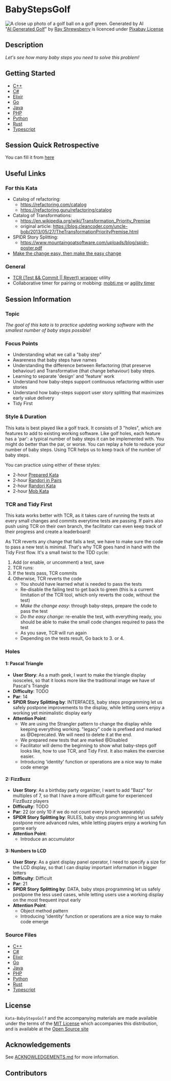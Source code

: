 # BabyStepsGolf

![A close up photo of a golf ball on a golf green. Generated by AI](images/ai-generated-golf.jpg) <br>
"[AI Generated Golf](https://pixabay.com/fr/illustrations/ai-g%C3%A9n%C3%A9r%C3%A9-le-golf-balle-8441650/)" by [Ray Shrewsberry](https://pixabay.com/fr/users/ray_shrewsberry-7673058/) is licenced under [Pixabay License](https://pixabay.com/fr/service/license-summary/)

## Description

_Let's see how many baby steps you need to solve this problem!_

## Getting Started

- [C++](cpp/GETTING_STARTED.md)
- [C#](csharp/GETTING_STARTED.md)
- [Elixir](elixir/GETTING_STARTED.md)
- [Go](go/GETTING_STARTED.md)
- [Java](java/GETTING_STARTED.md)
- [PHP](php/GETTING_STARTED.md)
- [Python](python/GETTING_STARTED.md)
- [Rust](rust/GETTING_STARTED.md)
- [Typescript](typescript/GETTING_STARTED.md)

## Session Quick Retrospective

You can fill it from [here](QuickRetrospective.md)

## Useful Links

### For this Kata

- Catalog of refactoring:
  - https://refactoring.com/catalog
  - https://refactoring.guru/refactoring/catalog
- Catalog of Transformations:
  - https://en.wikipedia.org/wiki/Transformation_Priority_Premise
  - original article: https://blog.cleancoder.com/uncle-bob/2013/05/27/TheTransformationPriorityPremise.html
- SPIDR Story Splitting:
  - https://www.mountaingoatsoftware.com/uploads/blog/spidr-poster.pdf
- [Make the change easy, then make the easy change](https://x.com/KentBeck/status/250733358307500032?lang=en)

### General

- [TCR (Test && Commit || Revert) wrapper](tcr/TCR.md) utility
- Collaborative timer for pairing or mobbing:
  [mobti.me](https://mobti.me/)
  or [agility timer](https://agility.jahed.dev/)

## Session Information

### Topic

_The goal of this kata is to practice updating working software with the smallest number of baby steps possible!_

### Focus Points

- Understanding what we call a "baby step"
- Awareness that baby steps have names
- Understanding the difference between Refactoring (that preserve behaviour) and Transformative (that change behaviour) baby steps.
- Learning to separate 'design' and 'feature' work
- Understand how baby-steps support continuous refactoring within user stories
- Understand how baby-steps support user story splitting that maximizes early value delivery
- Tidy First

### Style & Duration

This kata is best played like a golf track. It consists of 3 "holes", which are features to add to existing working software.
Like golf holes, each feature has a 'par': a typical number of baby steps it can be implemented with. 
You might do better than the par, or worse. You can replay a hole to reduce your number of baby steps.
Using TCR helps us to keep track of the number of baby steps.

You can practice using either of these styles:

- 2-hour [Prepared Kata](doc/PreparedKata.md)
- 2-hour [Randori in Pairs](doc/RandoriInPairs.md)
- 2-hour [Randori Kata](doc/RandoriKata.md)
- 2-hour [Mob Kata](doc/MobProgramming.md)

### TCR and Tidy First

This kata works better with TCR, as it takes care of running the tests at every small changes and commits everytime tests are passing.
If pairs also push using TCR on their own branch, the facilitator can even keep track of their progress and create a leaderboard!

As TCR reverts any change that fails a test, we have to make sure the code to pass a new test is minimal. 
That's why TCR goes hand in hand with the Tidy First flow. It's a small twist to the TDD cycle:

1. Add (or enable, or uncomment) a test, save
2. TCR runs:
3. If the tests pass, TCR commits
4. Otherwise, TCR reverts the code
   - You should have learned what is needed to pass the tests
   - Re-disable the failing test to get back to green (this is a current limitation of the TCR tool, which only reverts the code, without the test)
   - _Make the change easy_: through baby-steps, prepare the code to pass the test
   - _Do the easy change_: re-enable the test, with everything ready, you should be able to make the small code changes required to pass the test
   - As you save, TCR will run again
   - Depending on the tests result, Go back to 3. or 4.

### Holes

#### 1: Pascal Triangle

- **User Story**: As a math geek, I want to make the triangle display isosceles, so that it looks more like the traditional image we have of Pascal's Triangle
- **Difficulty**: TODO
- **Par**: 14
- **SPIDR Story Splitting by**: INTERFACES, baby steps programming let us safely postpone improvements to the display, while letting users enjoy a working yet minimalistic display early
- **Attention Point**:
  - We are using the Strangler pattern to change the display while keeping everything working. "legacy" code is prefixed and marked as @Deprecated. We will need to delete it at the end.
  - We prepared new tests that are marked @Disabled
  - Facilitator will demo the beginning to show what baby-steps golf looks like, how to use TCR, and Tidy First. It also makes the exercise easier.
  - Introducing 'identity' function or operations are a nice way to make code emerge 

#### 2: FizzBuzz

- **User Story**: As a birthday party organizer, I want to add "Bazz" for multiples of 7, so that I have a more difficult game for experienced FizzBuzz players
- **Difficulty**: TODO
- **Par**: 22 (or only 10 if we do not count every branch separately)
- **SPIDR Story Splitting by**: RULES, baby steps programming let us safely postpone more advanced rules, while letting players enjoy a working fun game early
- **Attention Point**:
  - Introduce an accumulator

#### 3: Numbers to LCD

- **User Story**: As a giant display panel operator, I need to specify a size for the LCD display, so that I can display important information in bigger letters
- **Difficulty**: Difficult
- **Par**: 21
- **SPIDR Story Splitting by**: DATA, baby steps programming let us safely postpone the less used cases, while letting users use a working display on the most frequent input early
- **Attention Point**:
    - Object method pattern
    - Introducing 'identity' function or operations are a nice way to make code emerge


### Source Files

- [C++](cpp)
- [C#](csharp)
- [Elixir](elixir)
- [Go](go)
- [Java](java)
- [PHP](php)
- [Python](python)
- [Rust](rust)
- [Typescript](typescript)

## License

`Kata-BabyStepsGolf` and the accompanying materials are made available
under the terms of the [MIT License](LICENSE.md) which accompanies this
distribution, and is available at the [Open Source site](https://opensource.org/licenses/MIT)

## Acknowledgements

See [ACKNOWLEDGEMENTS.md](ACKNOWLEDGEMENTS.md) for more information.

## Contributors
